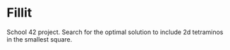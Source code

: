 # Fillit
School 42 project.
Search for the optimal solution to include 2d tetraminos in the smallest square.
